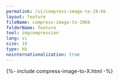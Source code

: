 ```yaml
---
permalink: /vi/compress-image-to-19-kb
layout: feature
fileName: compress-image-to-19kb
folderName: feature
tool: imgcompression
lang: vi
size: 19
type: kb
nointernationalization: true
---
```

{%- include compress-image-to-X.html -%}       
